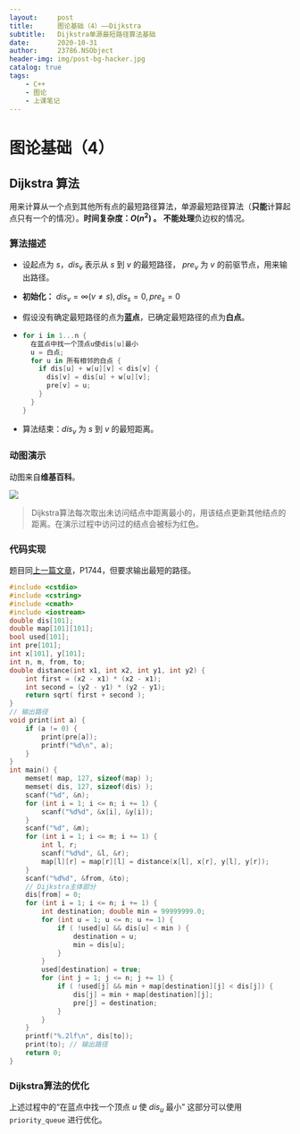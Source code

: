 ```yaml
---
layout:     post
title:      图论基础（4）——Dijkstra
subtitle:   Dijkstra单源最短路径算法基础
date:       2020-10-31
author:     23786.NSObject
header-img: img/post-bg-hacker.jpg
catalog: true
tags:
    - C++
    - 图论
    - 上课笔记
---
```

# 图论基础（4）

## Dijkstra 算法

用来计算从一个点到其他所有点的最短路径算法，单源最短路径算法（**只能**计算起点只有一个的情况）。**时间复杂度：$O(n^2)$ 。** **不能处理**负边权的情况。

### 算法描述

- 设起点为 $s$，$dis_v$ 表示从 $s$ 到 $v$ 的最短路径， $pre_v$ 为 $v$ 的前驱节点，用来输出路径。

- **初始化：** $dis_v=\infty(v \neq s), dis_s = 0, pre_s = 0$

- 假设没有确定最短路径的点为**蓝点**，已确定最短路径的点为**白点**。

- ```swift
  for i in 1...n {
    在蓝点中找一个顶点u使dis[u]最小
    u = 白点;
    for u in 所有相邻的白点 {
      if dis[u] + w[u][v] < dis[v] {
        dis[v] = dis[u] + w[u][v];
        pre[v] = u;
      }
    }
  } 
  ```

- 算法结束：$dis_v$ 为 $s$ 到 $v$ 的最短距离。

### 动图演示

动图来自**维基百科**。

![](https://upload.wikimedia.org/wikipedia/commons/5/57/Dijkstra_Animation.gif)

> Dijkstra算法每次取出未访问结点中距离最小的，用该结点更新其他结点的距离。在演示过程中访问过的结点会被标为红色。

### 代码实现

题目同[上一篇文章](http://www.nsobjectzyx.tk/2020/10/17/图论基础-1~3/#题目大意)，P1744，但要求输出最短的路径。

```cpp
#include <cstdio>
#include <cstring>
#include <cmath>
#include <iostream>
double dis[101];
double map[101][101];
bool used[101];
int pre[101];
int x[101], y[101];
int n, m, from, to;
double distance(int x1, int x2, int y1, int y2) {
	int first = (x2 - x1) * (x2 - x1);
	int second = (y2 - y1) * (y2 - y1);
	return sqrt( first + second );
}
// 输出路径
void print(int a) {
    if (a != 0) {
        print(pre[a]);
        printf("%d\n", a);
    }
}
int main() { 
    memset( map, 127, sizeof(map) );
    memset( dis, 127, sizeof(dis) );
    scanf("%d", &n);
    for (int i = 1; i <= n; i += 1) {
        scanf("%d%d", &x[i], &y[i]);
    }
    scanf("%d", &m);
    for (int i = 1; i <= m; i += 1) {
		int l, r;
		scanf("%d%d", &l, &r);
        map[l][r] = map[r][l] = distance(x[l], x[r], y[l], y[r]);
    }
    scanf("%d%d", &from, &to);
    // Dijkstra主体部分
    dis[from] = 0;
    for (int i = 1; i <= n; i += 1) {
        int destination; double min = 99999999.0;
        for (int u = 1; u <= n; u += 1) {
            if ( !used[u] && dis[u] < min ) {
                destination = u;
                min = dis[u];
            }
        }
        used[destination] = true;
        for (int j = 1; j <= n; j += 1) {
            if ( !used[j] && min + map[destination][j] < dis[j]) {
                dis[j] = min + map[destination][j];
                pre[j] = destination;
            }
        }
    }
    printf("%.2lf\n", dis[to]);
    print(to); // 输出路径
    return 0;
}
```

### Dijkstra算法的优化

上述过程中的“在蓝点中找一个顶点 $u$ 使 $dis_u$ 最小” 这部分可以使用 `priority_queue` 进行优化。